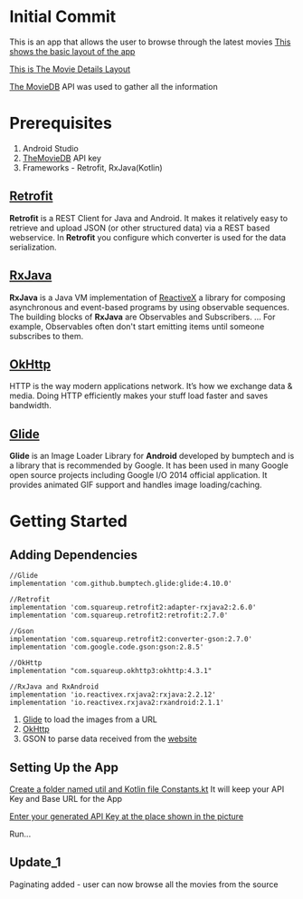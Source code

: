 # Initial Commit

This is an app that allows the user to browse through the latest movies
[This shows the basic layout of the app](https://drive.google.com/file/d/13eHdPcUXsZMYgjBXlk9NMByhjUTZS6Au/view?usp=sharing)

[This is The Movie Details Layout](https://drive.google.com/file/d/1PU_a8_s-M_7UzPANAsudOV2rwZWdvI-t/view?usp=sharing)

[The MovieDB](https://www.themoviedb.org/) API was used to gather all the information
# Prerequisites
1. Android Studio
2.  [TheMovieDB](https://www.themoviedb.org/) API key 
3. Frameworks - Retrofit, RxJava(Kotlin)

## [Retrofit](https://github.com/square/retrofit) 

**Retrofit** is a REST Client for Java and Android. It makes it relatively easy to retrieve and upload JSON (or other structured data) via a REST based webservice. In **Retrofit** you configure which converter is used for the data serialization.

## [RxJava](https://github.com/ReactiveX/RxJava)

**RxJava** is a Java VM implementation of [ReactiveX](http://reactivex.io/) a library for composing asynchronous and event-based programs by using observable sequences. The building blocks of **RxJava** are Observables and Subscribers. ... For example, Observables often don't start emitting items until someone subscribes to them.

## [OkHttp](https://github.com/square/okhttp)
HTTP is the way modern applications network. It’s how we exchange data & media. Doing HTTP efficiently makes your stuff load faster and saves bandwidth.

## [Glide](https://github.com/bumptech/glide)
**Glide** is an Image Loader Library for **Android** developed by bumptech and is a library that is recommended by Google. It has been used in many Google open source projects including Google I/O 2014 official application. It provides animated GIF support and handles image loading/caching.

# Getting Started

## Adding Dependencies

    //Glide  
	implementation 'com.github.bumptech.glide:glide:4.10.0'  
	
	//Retrofit  
	implementation 'com.squareup.retrofit2:adapter-rxjava2:2.6.0'    
	implementation 'com.squareup.retrofit2:retrofit:2.7.0'    
	
	//Gson  
	implementation 'com.squareup.retrofit2:converter-gson:2.7.0'  
	implementation 'com.google.code.gson:gson:2.8.5'  
	
	//OkHttp  
	implementation "com.squareup.okhttp3:okhttp:4.3.1"  
	
	//RxJava and RxAndroid
	implementation 'io.reactivex.rxjava2:rxjava:2.2.12'    
	implementation 'io.reactivex.rxjava2:rxandroid:2.1.1'

1. [Glide](https://github.com/bumptech/glide) to load the images from a URL
2. [OkHttp](https://square.github.io/okhttp/)
3. GSON to parse data received from the [website](https://www.themoviedb.org/)

## Setting Up the App
 [Create a folder named util and Kotlin file Constants.kt](https://imgur.com/hFKtw80)
 It will keep your API Key and Base URL for the App
 
 [Enter your generated API Key at the place shown in the picture](https://imgur.com/T11DTuV)
 
 Run...

## Update_1
Paginating added - user can now browse all the movies from the source

